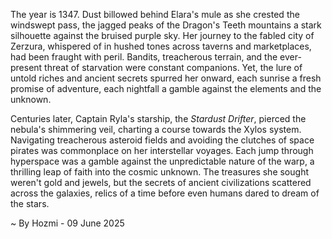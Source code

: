 
The year is 1347.  Dust billowed behind Elara's mule as she crested the windswept pass, the jagged peaks of the Dragon's Teeth mountains a stark silhouette against the bruised purple sky.  Her journey to the fabled city of Zerzura, whispered of in hushed tones across taverns and marketplaces, had been fraught with peril. Bandits, treacherous terrain, and the ever-present threat of starvation were constant companions. Yet, the lure of untold riches and ancient secrets spurred her onward, each sunrise a fresh promise of adventure, each nightfall a gamble against the elements and the unknown.

Centuries later, Captain Ryla's starship, the *Stardust Drifter*, pierced the nebula's shimmering veil, charting a course towards the Xylos system.  Navigating treacherous asteroid fields and avoiding the clutches of space pirates was commonplace on her interstellar voyages. Each jump through hyperspace was a gamble against the unpredictable nature of the warp, a thrilling leap of faith into the cosmic unknown. The treasures she sought weren't gold and jewels, but the secrets of ancient civilizations scattered across the galaxies, relics of a time before even humans dared to dream of the stars.

~ By Hozmi - 09 June 2025
